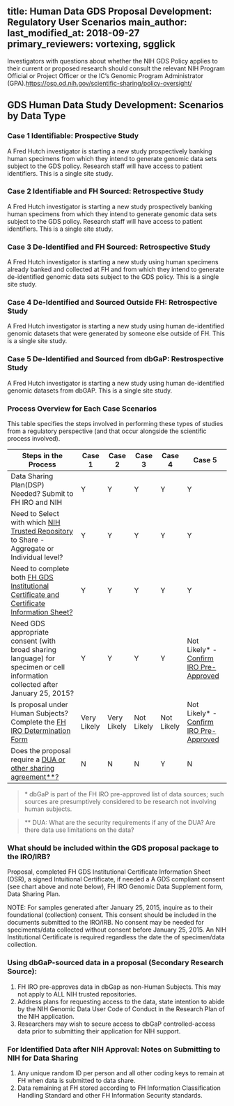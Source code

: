 title: Human Data GDS Proposal Development: Regulatory User Scenarios
main_author:
last_modified_at: 2018-09-27
primary_reviewers: vortexing, sgglick
---
Investigators with questions about whether the NIH GDS Policy applies to their current or proposed research should consult the relevant NIH Program Official or Project Officer or the IC’s Genomic Program Administrator (GPA).https://osp.od.nih.gov/scientific-sharing/policy-oversight/

## GDS Human Data Study Development: Scenarios by Data Type
### Case 1  Identifiable: Prospective Study 
 A Fred Hutch investigator is starting a new study prospectively banking human specimens from which they intend to generate genomic data sets subject to the GDS policy. Research staff will have access to patient identifiers.  This is a single site study.

### Case 2  Identifiable and FH Sourced: Retrospective Study
A Fred Hutch investigator is starting a new study prospectively banking human specimens from which they intend to generate genomic data sets subject to the GDS policy. Research staff will have access to patient identifiers.  This is a single site study.

### Case 3  De-Identified and FH Sourced: Retrospective Study
A Fred Hutch investigator is starting a new study using human specimens already banked and collected at FH and from which they intend to generate de-identified genomic data sets subject to the GDS policy. This is a single site study.

### Case 4  De-Identified and Sourced Outside FH: Retrospective Study
A Fred Hutch investigator is starting a new study using human de-identified genomic datasets that were generated by someone else outside of FH. This is a single site study.

### Case 5  De-Identified and Sourced from dbGaP: Restrospective Study
A Fred Hutch investigator is starting a new study using human de-identified genomic datasets from dbGAP. This is a single site study.

### Process Overview for Each Case Scenarios
 This table specifies the steps involved in performing these types of studies from a regulatory perspective (and that occur alongside the scientific process involved).  

Steps in the Process  |Case 1   | Case 2  |  Case 3 | Case 4 | Case 5
---|---|---|---|---|---|
Data Sharing Plan(DSP) Needed? Submit to FH IRO and NIH | Y  | Y  |  Y | Y | Y 
Need to Select with which [NIH Trusted Repository](https://osp.od.nih.gov/scientific-sharing/data-repositories-and-trusted-partners/) to Share - Aggregate or Individual level?   | Y  | Y  |  Y | Y | Y 
Need to complete both [FH GDS Institutional Certificate and Certificate Information Sheet?](https://centernet.fredhutch.org/cn/u/osr/policies/data-access-request-data-use-certification-agreement/genome-data-sharinggdsinsitutionalcertification.html)  | Y  | Y  |  Y | Y | Y 
Need GDS appropriate consent (with broad sharing language) for specimen or cell information collected after January 25, 2015? | Y  | Y  |  Y | Y | Not Likely* - [Confirm IRO Pre-Approved](https://centernet.fredhutch.org/cn/u/irb/submissionstotheirb/research-not-involving-human-subjects/_jcr_content/leftParsys/download_f2c7/file.res/Pre-Reviewed-Sources-De-identified-Human-Specimens.pdf)
Is proposal under Human Subjects? Complete the [FH IRO Determination Form](https://centernet.fredhutch.org/cn/u/irb/submissionstotheirb/research-not-involving-human-subjects.html) | Very Likely | Very Likely  | Not Likely | Not Likely | Not Likely* - [Confirm IRO Pre-Approved](https://centernet.fredhutch.org/cn/u/irb/submissionstotheirb/research-not-involving-human-subjects/_jcr_content/leftParsys/download_f2c7/file.res/Pre-Reviewed-Sources-De-identified-Human-Specimens.pdf)
Does the proposal require a [DUA or other sharing agreement**?](https://centernet.fredhutch.org/cn/u/business-dev/agreements.html) | N  | N  |  N | Y | N

>\* dbGaP is part of the FH IRO pre-approved list of data sources; such sources are presumptively considered to be research not involving human subjects. 

>\*\* DUA: What are the security requirements if any of the DUA? Are there data use limitations on the data? 

### What should be included within the GDS proposal package to the IRO/IRB?
Proposal, completed FH GDS Institutional Certificate Information Sheet (OSR), a signed Intuitional Certificate, if needed a A GDS compliant consent (see chart above and note below), FH IRO Genomic Data Supplement form, Data Sharing Plan. 

NOTE: For samples generated after January 25, 2015, inquire as to their foundational (collection) consent. This consent should be included in the documents submitted to the IRO/IRB.  No consent may be needed for speciments/data collected without consent before January 25, 2015. An NIH Institutional Certificate is required regardless the date the of specimen/data collection.

### Using dbGaP-sourced data in a proposal (Secondary Research Source):
1. FH IRO pre-approves data in dbGap as non-Human Subjects.  This may not apply to ALL NIH trusted repositories.
2. Address plans for requesting access to the data, state intention to abide by the NIH Genomic Data User Code of Conduct in the Research Plan of the NIH application.
3. Researchers may wish to secure access to dbGaP controlled-access data prior to submitting their application for NIH support.

### For Identified Data after NIH Approval: Notes on Submitting to NIH for Data Sharing
1. Any unique random ID per person and all other coding keys to remain at FH when data is submitted to data share.
2. Data remaining at FH stored according to FH Information Classification Handling Standard and other FH Information Security standards.


